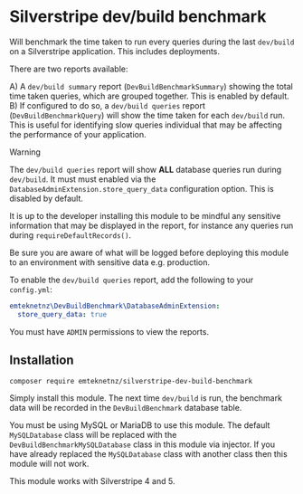 # Silverstripe dev/build benchmark

Will benchmark the time taken to run every queries during the last `dev/build` on a Silverstripe application. This includes deployments.

There are two reports available:

A) A `dev/build summary` report (`DevBuildBenchmarkSummary`) showing the total time taken queries, which are grouped together. This is enabled by default.
B) If configured to do so, a `dev/build queries` report (`DevBuildBenchmarkQuery`) will show the time taken for each `dev/build` run. This is useful for identifying slow queries individual that may be affecting the performance of your application.

> [!WARNING]
> The `dev/build queries` report will show **ALL** database queries run during `dev/build`. It must must enabled via the `DatabaseAdminExtension.store_query_data` configuration option. This is disabled by default.
>
> It is up to the developer installing this module to be mindful any sensitive information that may be displayed in the report, for instance any queries run during `requireDefaultRecords()`.
>
> Be sure you are aware of what will be logged before deploying this module to an environment with sensitive data e.g. production.

To enable the `dev/build queries` report, add the following to your `config.yml`:

```yaml
emteknetnz\DevBuildBenchmark\DatabaseAdminExtension:
  store_query_data: true
```

You must have `ADMIN` permissions to view the reports.

## Installation

```bash
composer require emteknetnz/silverstripe-dev-build-benchmark
```

Simply install this module. The next time `dev/build` is run, the benchmark data will be recorded in the `DevBuildBenchmark` database table.

You must be using MySQL or MariaDB to use this module. The default `MySQLDatabase` class will be replaced with the `DevBuildBenchmarkMySQLDatabase` class in this module via injector. If you have already replaced the `MySQLDatabase` class with another class then this module will not work.

This module works with Silverstripe 4 and 5.
